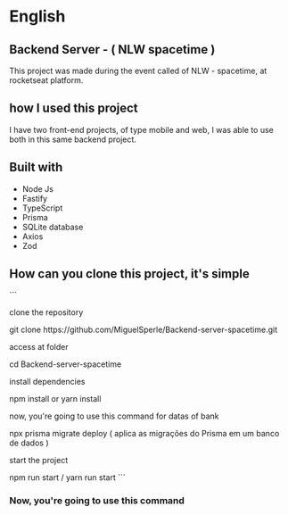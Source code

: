 # English 
<h2>Backend Server - ( NLW spacetime )</h2>

This project was made during the event called of NLW - spacetime, at rocketseat platform.

<h2>how I used this project</h2>

I have two front-end projects, of type mobile and web, I was able to use both in this same backend project.

<h2>Built with</h2>

<ul>
  <li>Node Js</li>
  <li>Fastify</li>
  <li>TypeScript</li>
  <li>Prisma</li>
  <li>SQLite database</li>
  <li>Axios</li>
  <li>Zod</li>
</ul>

<h2>How can you clone this project, it's simple</h2>
```
<p>clone the repository</p>
git clone https://github.com/MiguelSperle/Backend-server-spacetime.git

<p>access at folder</p>
cd Backend-server-spacetime

<p>install dependencies</p>
npm install or yarn install

<p>now, you're going to use this command for datas of bank</p>
npx prisma migrate deploy ( aplica as migrações do Prisma em um banco de dados )


<p>start the project</p>
npm run start / yarn run start
```
<h3>Now, you're going to use this command</h3>











